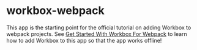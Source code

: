 # workbox-webpack

This app is the starting point for the official tutorial on adding Workbox
to webpack projects. See [Get Started With Workbox For Webpack][Tutorial]
to learn how to add Workbox to this app so that the app works offline!

[Tutorial]: https://developers.google.com/web/tools/workbox/get-started/webpack